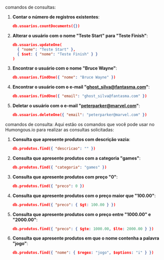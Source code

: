 comandos de consultas:

1. **Contar o número de registros existentes**:
   ```json
   db.usuarios.countDocuments({})
   ```

2. **Alterar o usuário com o nome "Teste Start" para "Teste Finish"**:
   ```json
   db.usuarios.updateOne(
     { "nome": "Teste Start" },
     { $set: { "nome": "Teste Finish" } }
   )
   ```

3. **Encontrar o usuário com o nome "Bruce Wayne"**:
   ```json
   db.usuarios.findOne({ "nome": "Bruce Wayne" })
   ```

4. **Encontrar o usuário com o e-mail "ghost_silva@fantasma.com"**:
   ```json
   db.usuarios.findOne({ "email": "ghost_silva@fantasma.com" })
   ```

5. **Deletar o usuário com o e-mail "peterparker@marvel.com"**:
   ```json
   db.usuarios.deleteOne({ "email": "peterparker@marvel.com" })
   ```

comandos de consulta:
Aqui estão os comandos que você pode usar no Humongous.io para realizar as consultas solicitadas:

1. **Consulta que apresente produtos com descrição vazia**:
   ```json
   db.produtos.find({ "descricao": "" })
   ```

2. **Consulta que apresente produtos com a categoria "games"**:
   ```json
   db.produtos.find({ "categoria": "games" })
   ```

3. **Consulta que apresente produtos com preço "0"**:
   ```json
   db.produtos.find({ "preco": 0 })
   ```

4. **Consulta que apresente produtos com o preço maior que "100.00"**:
   ```json
   db.produtos.find({ "preco": { $gt: 100.00 } })
   ```

5. **Consulta que apresente produtos com o preço entre "1000.00" e "2000.00"**:
   ```json
   db.produtos.find({ "preco": { $gte: 1000.00, $lte: 2000.00 } })
   ```

6. **Consulta que apresente produtos em que o nome contenha a palavra "jogo"**:
   ```json
   db.produtos.find({ "nome": { $regex: "jogo", $options: "i" } })
   ```

 